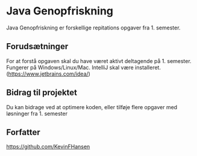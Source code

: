 # Java Genopfriskning

Java Genopfriskning er forskellige repitations opgaver fra 1. semester. 

## Forudsætninger

For at forstå opgaven skal du have været aktivt deltagende på 1. semester. 
Fungerer på Windows/Linux/Mac.
IntelliJ skal være installeret. (https://www.jetbrains.com/idea/)

## Bidrag til projektet

Du kan bidrage ved at optimere koden, eller tilføje flere opgaver med løsninger fra 1. semester

## Forfatter

https://github.com/KevinFHansen

